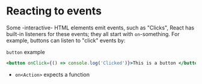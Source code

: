 # Reacting to events

Some -interactive- HTML elements emit events, such as "Clicks", React has built-in listeners for these events; they all start with `on`-something. For example, buttons can listen to "click" events by:

`button` example
```jsx
<button onClick={() => console.log('Clicked')}>This is a button </button>
```
- `on<Action>` expects a function
